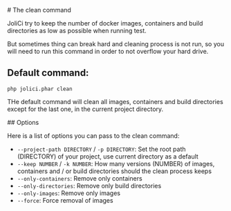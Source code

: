 # The clean command

JoliCi try to keep the number of docker images, containers and build directories as low as possible when running test.
 
But sometimes thing can break hard and cleaning process is not run, so you will need to run this command in order 
to not overflow your hard drive.

## Default command:

```
php jolici.phar clean
```

THe default command will clean all images, containers and build directories except for the last one, in the current project directory.

## Options

Here is a list of options you can pass to the clean command:

* `--project-path DIRECTORY` / `-p DIRECTORY`: Set the root path (DIRECTORY) of your project, use current directory as a default
* `--keep NUMBER` / `-k NUMBER`: How many versions (NUMBER) of images, containers and / or build directories should the clean process keeps
* `--only-containers`: Remove only containers
* `--only-directories`: Remove only build directories
* `--only-images`: Remove only images
* `--force`: Force removal of images

